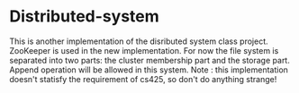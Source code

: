 # Distributed-system
This is another implementation of the disributed system class project. ZooKeeper is used in the new implementation. For now the file system is separated into two parts: the cluster membership part and the storage part. Append operation will be allowed in this system.
Note : this implementation doesn't statisfy the requirement of cs425, so don't do anything strange!

